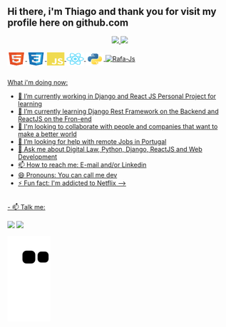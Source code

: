 ## Hi there, i'm Thiago and thank you for visit my profile here on github.com
<div align="center">
  <a href="">
  <img height="180em" src="https://github-readme-stats.vercel.app/api?username=tvm-dev&show_icons=true&theme=dracula&include_all_commits=true&count_private=true"/>
  <img height="180em" src="https://github-readme-stats.vercel.app/api/top-langs/?username=rafaballerini&layout=compact&langs_count=7&theme=dracula"/>
</div>
<div style="display: inline_block"><br>
  <img align="center" alt="Rafa-HTML" height="30" width="40" src="https://raw.githubusercontent.com/devicons/devicon/master/icons/html5/html5-original.svg">
  <img align="center" alt="Rafa-CSS" height="30" width="40" src="https://raw.githubusercontent.com/devicons/devicon/master/icons/css3/css3-original.svg">
  <img align="center" alt="Rafa-Js" height="30" width="40" src="https://raw.githubusercontent.com/devicons/devicon/master/icons/javascript/javascript-plain.svg">
  <img align="center" alt="Rafa-React" height="30" width="40" src="https://raw.githubusercontent.com/devicons/devicon/master/icons/react/react-original.svg">
  <img align="center" alt="Rafa-Python" height="30" width="40" src="https://raw.githubusercontent.com/devicons/devicon/master/icons/python/python-original.svg">
  <img align="center" alt="Rafa-Js" height="60" width="60" src="https://cdn.jsdelivr.net/gh/devicons/devicon/icons/django/django-original.svg" />
  </div>
  
  ##
  
What i'm doing now:

- 🔭 I’m currently working in Django and React JS Personal Project for learning
- 🌱 I’m currently learning Django Rest Framework on the Backend and ReactJS on the Fron-end
- 👯 I'm looking to collaborate with people and companies that want to make a better world
- 🤔 I’m looking for help with remote Jobs in Portugal
- 💬 Ask me about Digital Law, Python, Django, ReactJS and Web Development
- 📫 How to reach me: E-mail and/or Linkedin
- 😄 Pronouns: You can call me dev 
- ⚡ Fun fact: I'm addicted to Netflix
-->
  ##
 
<div> 
 - 📫 Talk me:<br><br>
    <a href = "mailto:tvm.dev2015@gmail.com"><img src="https://img.shields.io/badge/-Gmail-%23333?style=for-the-badge&logo=gmail&logoColor=white" target="_blank"></a>
    <a href="https://www.linkedin.com/in/tvm-dev2015/" target="_blank"><img src="https://img.shields.io/badge/-LinkedIn-%230077B5?style=for-the-badge&logo=linkedin&logoColor=white" target="_blank"></a> 
 
 ![Snake animation](https://github.com/rafaballerini/rafaballerini/blob/output/github-contribution-grid-snake.svg)
 
</div>
